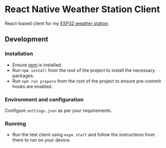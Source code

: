 # React Native Weather Station Client

React-based client for my [ESP32 weather station](https://github.com/dancs-dev/esp32-weather-station).

## Development

### Installation

- Ensure [npm](https://nodejs.org/en/) is installed.
- Run `npm install` from the root of the project to install the necessary packages.
- Run `npm run prepare` from the root of the project to ensure pre-commit hooks are enabled.

### Environment and configuration

Configure `settings.json` as per your requirements.

### Running

- Run the test client using `expo start` and follow the instructions from there to run on your device.
